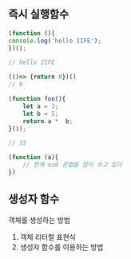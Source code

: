 








## 즉시 실행함수

```js
(function (){
console.log('hello IIFE');
})();

// hello IIFE
```

```js
(()=> {return 0})()
// 0
```


```js
(function foo(){
    let a = 3;
    let b = 5;
    return a *  b;
}());

// 15
```

```js
(function (a){
    // 현재 es6 문법을 많이 쓰고 있다
})
```



## 생성자 함수

객체를 생성하는 방법
1. 객체 리터럴 표현식
2. 생성자 함수를 이용하는 방법